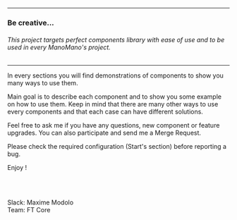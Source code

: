 -------------------------------

### Be creative...
###### This project targets perfect components library with ease of use and to be used in every ManoMano's project.

_____________



In every sections you will find demonstrations of components to show you many ways to use them.
<br/>

Main goal is to describe each component and to show you some example on how to use them. Keep in mind that there are many other ways to use every components and that each case can have different solutions.

Feel free to ask me if you have any questions, new component or feature upgrades. You can also participate and send me a Merge Request.

Please check the required configuration (Start's section) before reporting a bug.

Enjoy !

<br/>
<br/>

Slack: Maxime Modolo<br/>
Team: FT Core 
